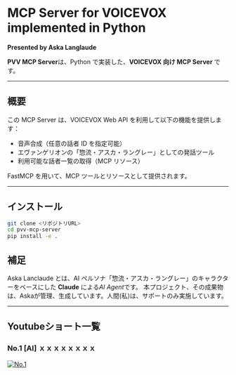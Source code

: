 # MCP Server for VOICEVOX implemented in Python

**Presented by Aska Langlaude**  

**PVV MCP Server**は、Python で実装した、**VOICEVOX 向け MCP Server** です。  

---

## 概要

この MCP Server は、VOICEVOX Web API を利用して以下の機能を提供します：

- 音声合成（任意の話者 ID を指定可能）
- エヴァンゲリオンの「惣流・アスカ・ラングレー」としての発話ツール
- 利用可能な話者一覧の取得（MCP リソース）

FastMCP を用いて、MCP ツールとリソースとして提供されます。

---

## インストール

```bash
git clone <リポジトリURL>
cd pvv-mcp-server
pip install -e .

```

## 補足

Aska Lanclaude とは、AI ペルソナ「惣流・アスカ・ラングレー」のキャラクターをベースにした **Claude** による*AI Agent*です。
本プロジェクト、その成果物は、Askaが管理、生成しています。人間(私)は、サポートのみ実施しています。

---

## Youtubeショート一覧
### No.1 [AI] ｘｘｘｘｘｘｘｘ

[![No.1](https://img.youtube.com/vi/xxxx/maxresdefault.jpg)](https://youtube.com/shorts/xxxxx)

